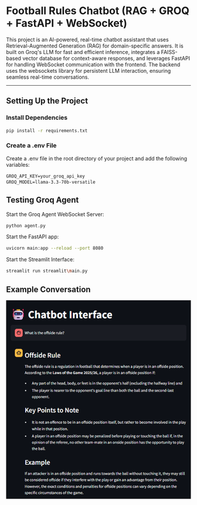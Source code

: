# Football Rules Chatbot (RAG + GROQ + FastAPI + WebSocket)

This project is an AI-powered, real-time chatbot assistant that uses Retrieval-Augmented Generation (RAG) for domain-specific answers. It is built on Groq's LLM for fast and efficient inference, integrates a FAISS-based vector database for context-aware responses, and leverages FastAPI for handling WebSocket communication with the frontend. The backend uses the websockets library for persistent LLM interaction, ensuring seamless real-time conversations.

---

## Setting Up the Project

### Install Dependencies

```bash
pip install -r requirements.txt
```

### Create a .env File

Create a .env file in the root directory of your project and add the following variables:

```
GROQ_API_KEY=your_groq_api_key
GROQ_MODEL=llama-3.3-70b-versatile
```

## Testing Groq Agent
Start the Groq Agent WebSocket Server:

```bash
python agent.py
```

Start the FastAPI app:

```bash
uvicorn main:app --reload --port 8080
```

Start the Streamlit Interface:

```bash
streamlit run streamlit\main.py
```

## Example Conversation
![alt text](image.png)